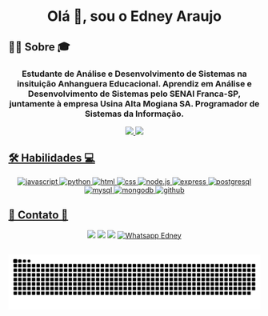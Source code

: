 <!---
- 👋 Hi, I’m @Edney7
- 👀 I’m interested in ...
- 🌱 I’m currently learning ...
- 💞️ I’m looking to collaborate on ...
- 📫 How to reach me ...
- 😄 Pronouns: ...
- ⚡ Fun fact: ...


Edney7/Edney7 is a ✨ special ✨ repository because its `README.md` (this file) appears on your GitHub profile.
You can click the Preview link to take a look at your changes.
--->


<h1 align="center">Olá 👋, sou o Edney Araujo</h1>

## 👨‍🦱 Sobre 🎓
<h3 align="center">
  <p>Estudante de Análise e Desenvolvimento de Sistemas na insituição Anhanguera Educacional. Aprendiz em Análise e Desenvolvimento de Sistemas pelo SENAI Franca-SP, juntamente à empresa Usina Alta Mogiana SA. Programador de Sistemas da Informação.</p>
</h3>

<div align="center">
  <a href="https://github.com/Edney7">
  <img height="180em" src="https://github-readme-stats.vercel.app/api?username=Edney7&show_icons=true&theme=dracula&include_all_commits=true&count_private=true"/>
  <img height="180em" src="https://github-readme-stats.vercel.app/api/top-langs/?username=Edney7&layout=compact&langs_count=7&theme=dracula"/>
</div>

## 🛠️ Habilidades 💻
<div align="center">
	
![javascript](https://img.shields.io/badge/JavaScript-323330?style=for-the-badge&logo=javascript&logoColor=F7DF1E)
![python](https://img.shields.io/badge/Python-3776AB?style=for-the-badge&logo=python&logoColor=white)
![html](https://img.shields.io/badge/HTML5-E34F26?style=for-the-badge&logo=html5&logoColor=white)
![css](https://img.shields.io/badge/CSS3-1572B6?style=for-the-badge&logo=css3&logoColor=white)
![node.js](https://img.shields.io/badge/Node.js-339933?style=for-the-badge&logo=nodedotjs&logoColor=white)
![express](https://img.shields.io/badge/Express-000000?style=for-the-badge&logo=express&logoColor=white)
![postgresql](https://img.shields.io/badge/PostgreSQL-316192?style=for-the-badge&logo=postgresql&logoColor=white)
![mysql](https://img.shields.io/badge/MySQL-4479A1?style=for-the-badge&logo=mysql&logoColor=white)
![mongodb](https://img.shields.io/badge/MongoDB-47A248?style=for-the-badge&logo=mongodb&logoColor=white)
![github](https://img.shields.io/badge/GitHub-181717?style=for-the-badge&logo=github&logoColor=white)
</div>

## 📱 Contato 📨

<div align="center">
  <a href="https://www.instagram.com/edney5f/" target="_blank"><img src="https://img.shields.io/badge/-Instagram-%23E4405F?style=for-the-badge&logo=instagram&logoColor=white" target="_blank"></a>
  <a href = "mailto:edneyaraujosilva00@gmail.com"><img src="https://img.shields.io/badge/-Gmail-%23333?style=for-the-badge&logo=gmail&logoColor=white" target="_blank"></a>
  <a href="[https://www.linkedin.com/in/](https://www.linkedin.com/in/edney-a-9481ab1b9/)" target="_blank"><img src="https://img.shields.io/badge/-LinkedIn-%230077B5?style=for-the-badge&logo=linkedin&logoColor=white" target="_blank"></a>
  <a target="_blank" href="https://api.whatsapp.com/send/?phone=5516981339502&text=Ol%C3%A1,%20Edney&app_absent=0">
	<img src="https://img.shields.io/badge/WhatsApp-25D366?style=for-the-badge&logo=whatsapp&logoColor=white" title="Whatsapp Edney" width="130">
  </a>
</div>

## 

<div align="center">
	
![Snake animation](https://raw.githubusercontent.com/Platane/snk/output/github-contribution-grid-snake.svg) 
</div>
